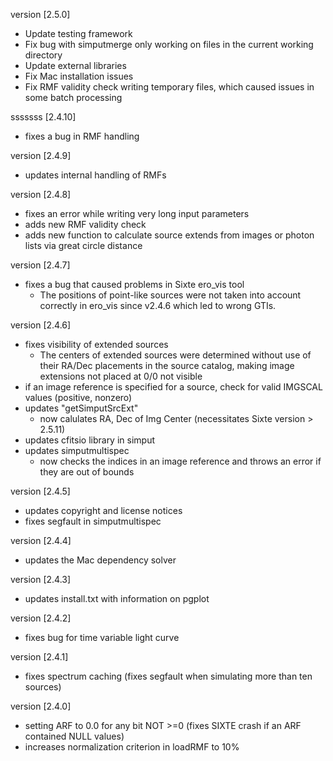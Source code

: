 version [2.5.0]
  - Update testing framework
  - Fix bug with simputmerge only working on files in
    the current working directory
  - Update external libraries
  - Fix Mac installation issues
  - Fix RMF validity check writing temporary files, which caused
    issues in some batch processing

sssssss [2.4.10]
  - fixes a bug in RMF handling

version [2.4.9]
  - updates internal handling of RMFs

version [2.4.8]
  - fixes an error while writing very long input parameters
  - adds new RMF validity check
  - adds new function to calculate source extends from images
    or photon lists via great circle distance

version [2.4.7]
  - fixes a bug that caused problems in Sixte ero_vis tool
    * The positions of point-like sources were not taken into account correctly
      in ero_vis since v2.4.6 which led to wrong GTIs.

version [2.4.6]
  - fixes visibility of extended sources
    * The centers of extended sources were determined without use of their
      RA/Dec placements in the source catalog, making image extensions not
      placed at 0/0 not visible
  - if an image reference is specified for a source, check for valid IMGSCAL
    values (positive, nonzero)
  - updates "getSimputSrcExt"
    * now calulates RA, Dec of Img Center (necessitates Sixte version > 2.5.11)
  - updates cfitsio library in simput
  - updates simputmultispec
    * now checks the indices in an image reference and
      throws an error if they are out of bounds

version [2.4.5]
  - updates copyright and license notices
  - fixes segfault in simputmultispec

version [2.4.4]
  - updates the Mac dependency solver

version [2.4.3]
  - updates install.txt with information on pgplot

version [2.4.2]
  - fixes bug for time variable light curve

version [2.4.1]
  - fixes spectrum caching
    (fixes segfault when simulating more than ten sources)

version [2.4.0]
  - setting ARF to 0.0 for any bit NOT >=0
    (fixes SIXTE crash if an ARF contained NULL values)
  - increases normalization criterion in loadRMF to 10%
